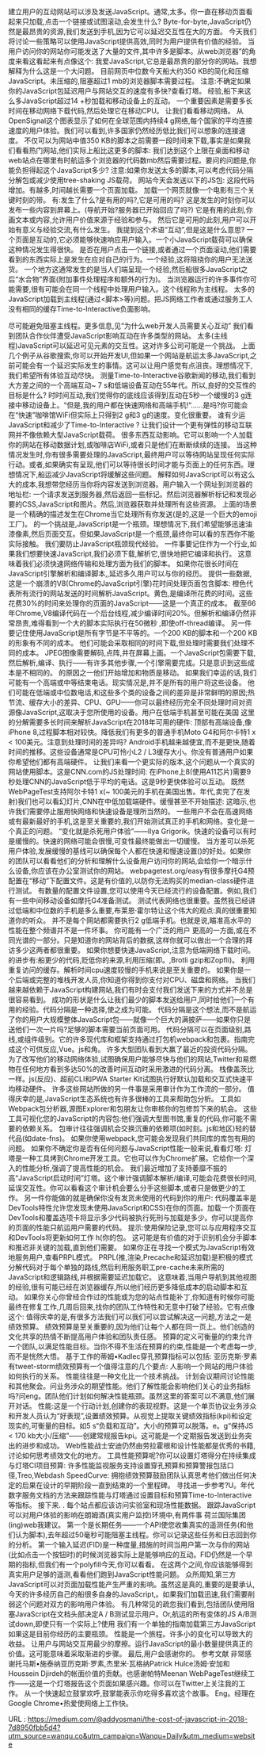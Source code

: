 建立用户的互动网站可以涉及发送JavaScript。通常,太多。你一直在移动页面看起来只加载,点击一个链接或试图滚动,会发生什么? 
 Byte-for-byte,JavaScript仍然是最昂贵的资源,我们发送到手机,因为它可以延迟交互性在大的方面。 
 今天我们将讨论一些策略可以使用JavaScript提供高效,同时为用户提供有价值的经验。 
 当用户访问你的网站你可能发送了大量的文件,其中许多是脚本。从web浏览器”的角度来看这看起来有点像这个: 
 我爱JavaScript,它总是最昂贵的部分你的网站。我想解释为什么这是一个大问题。 
 目前网页中位数今天船大约350 KB的简化和压缩JavaScript。未压缩的,阻塞超过1 mb的浏览器脚本需要过程。 
 注意:不确定如果你的JavaScript包延迟用户与网站交互的速度有多快?查看灯塔。 
 经验,船下来这么多JavaScript超过14 +秒加载和移动设备上的互动。 
 一个重要因素是需要多长时间在移动网络下载代码,然后处理它在移动CPU。 
 让我们看看移动网络。 
 从OpenSignal这个图表显示了如何在全球范围内持续4 g网络,每个国家的平均连接速度的用户体验。我们可以看到,许多国家仍然经历低比我们可以想象的连接速度。 
 不仅可以为网站中值350 KB的脚本之前需要一段时间来下载,事实是如果我们看看热门网站,他们实际上船比这更多的脚本: 
 我们达到这个上限在桌面和移动web站点在哪里有时航运多个浏览器的代码数mb然后需要过程。要问的问题是,你能负担得起这个JavaScript多少? 
 注意:如果你发送太多的脚本,可以考虑代码分隔分解包或减少使用tree-shaking JS载荷。 
 网站今天会发送以下的JS包: 
 这段代码增加。有越多,时间越长需要一个页面加载。 
 加载一个网页就像一个电影有三个关键时刻的带。 
 有:发生了什么?是有用的吗?,它是可用的吗? 
 这是发生的时刻你可以发布一些内容到屏幕上。(导航开始?服务器已开始回应了吗?) 
 它是有用的此刻,你画文本或内容,允许用户价值来源于经验和参与。 
 然后它是可用的此刻,用户可以开始有意义与经验交流,有什么发生。 
 我提到这个术语“互动”,但是这是什么意思? 
 一个页面是互动的,它必须能够快速响应用户输入。一个小JavaScript载荷可以确保这种情况发生得很快。 
 是否在用户点击一个链接,或者通过一个页面滚动,他们需要看到的东西实际上是发生在应对自己的行为。一个经验,这将阻挠你的用户无法送货。 
 一个地方这通常发生的是当人们端呈现一个经验,然后船很多JavaScript之后“水合物”界面(附加事件处理程序和额外的行为)。 
 当浏览器运行的许多事件你可能需要,很有可能会在同一个线程中处理用户输入。这个线程称为主线程。 
 太多的JavaScript加载到主线程(通过<脚本>等)问题。把JS网络工作者或通过服务工人没有相同的缓存Time-to-Interactive负面影响。 
  
 尽可能避免阻塞主线程。更多信息,见“为什么web开发人员需要关心互动” 
 我们看到团队合作伙伴遭受JavaScript影响互动在许多类型的网站。 
 太多(主线程)JavaScript可以延迟可见元素的交互性。这对许多公司可能是一个挑战。 
 上面几个例子从谷歌搜索,你可以开始开发UI,但如果一个网站是航运太多JavaScript,之前可能会有一个延迟实际发生的事情。这可以让用户感觉有点沮丧。理想情况下,我们希望所有体验互动尽快。 
 测量Time-to-Interactive谷歌新闻的移动,我们看到大方差之间的一个高端互动~ 7 s和低端设备互动在55年代。所以,良好的交互性的目标是什么? 
 时时间互动,我们觉得你的底线应该得到互动在5秒一个缓慢的3 g连接中移动设备上。“但是,我的用户都在快速网络和高端手机!“……是吗?你可能会在“快速”咖啡馆WiFi但实际上只得到2 g和3 g的速度。变化很重要。 
 谁有少运JavaScript和减少了Time-to-Interactive ? 
 让我们设计一个更有弹性的移动互联网并不像依赖大型JavaScript载荷。 
 很多东西互动影响。它可以影响一个人加载你的网站在移动数据计划,或咖啡店WiFi,或者只是他们在断断续续的连接。 
 当这种情况发生时,你有很多需要处理的JavaScript,最终用户可以等待网站呈现任何实际行动。或者,如果确实有呈现,他们可以等待很长时间才能与页面上的任何东西。理想情况下,船运减少JavaScript将缓解这些问题。 
 解释如何JavaScript可以有这么大的成本,我想带您经历当你将内容发送到浏览器。用户输入一个网址到浏览器的地址栏: 
 一个请求发送到服务器,然后返回一些标记。然后浏览器解析标记和发现必要的CSS,JavaScript和图片。然后,浏览器获取并处理所有这些资源。 
 上面的场景是一个精确的描述发生在Chrome当它处理所有你发送(是的,这是一个巨大的emoji工厂)。 
 的一个挑战是,JavaScript是一个瓶颈。理想情况下,我们希望能够迅速油漆像素,然后页面交互。但如果JavaScript是一个瓶颈,最终你可以看的东西你不能实际接触。 
 我们要防止JavaScript瓶颈现代经验。 
 一件事要记住作为一个行业,如果我们想要快速JavaScript,我们必须下载,解析它,很快地把它编译和执行。 
 这意味着我们必须快速网络传输和处理方面为我们的脚本。 
 如果你花很长时间在JavaScript引擎解析和编译脚本,,延迟多久用户可以与你的经历。 
 提供一些数据,这是一个崩溃的V8(Chrome的JavaScript引擎)花时间处理页面包含脚本: 
 橙色代表所有流行的网站发送的时间解析JavaScript。黄色,是编译所花费的时间。这些花费30%的时间来处理你的页面的JavaScript——这是一个真正的成本。 
 截至66年Chrome,V8编译代码在一个后台线程,减少编译时间20%。但解析和编译仍然非常昂贵,难得看到一个大的脚本实际执行在50微秒 
 ,即使off-thread编译。 
 另一件要记住使用JavaScript是所有字节是不平等的。一个200 KB的脚本和一个200 KB的形象有不同的成本。 
 他们可能会采取相同的时间下载,但处理时需要我们处理不同的成本。 
 JPEG图像需要解码,点阵,并在屏幕上画。一个JavaScript包需要下载,然后解析,编译、执行——有许多其他步骤,一个引擎需要完成。只是意识到这些成本是不相同的。 
 的原因之一他们开始增加和物质是移动。 
 如果我们幸运的话,我们可能有一个高端或中等结束电话。现实情况是,并不是所有的用户将这些设备。 
 他们可能在低端或中位数电话,和这些多个类的设备之间的差异是非常鲜明的原因;热节流、缓存大小的差异、CPU、GPU——你可以最终经历完全不同处理时间对资源像JavaScript,这取决于您所使用的设备。用户在低端手机甚至可能在美国 
 这里的分解需要多长时间来解析JavaScript在2018年可用的硬件: 
 顶部有高端设备,像iPhone 8,过程脚本相对较快。降低我们有更多的普通手机Moto G4和阿尔卡特1 x < 100美元。注意到处理时间的差异吗? 
 Android手机越来越便宜,而不是更快,随着时间的推移。这些设备通常是CPU可怜小L2 / L3缓存大小。你没有普通用户如果你希望他们都有高端硬件。 
 让我们来看一个更实际的版本,这个问题从一个真实的网站使用脚本。这是CNN.com的JS处理时间: 
 在iPhone上8(使用A11芯片)需要9秒处理CNN的JavaScript低于平均的电话。这是9秒更快体验可以互动。 
 既然WebPageTest支持阿尔卡特1 x(~ 100美元的手机在美国出售。年代,卖完了在发射)我们也可以看幻灯片,CNN在中低加载端硬件。缓慢甚至不开始描述: 
 这暗示,也许我们需要停止服用快网络和快速设备是理所当然的。 
 一些用户不会在高速网络或有最新最好的手机,这是至关重要的,我们开始测试真正的手机和网络。变化是一个真正的问题。 
 “变化就是杀死用户体验”——Ilya Grigorik。快速的设备可以有时是缓慢的。快速的网络可能会很慢,可变性最终能做出一切缓慢。 
 当方差可以杀死用户体验,发展缓慢的基线可以确保每个人都在快速和慢速设置()的好处。如果你的团队可以看看他们的分析和理解什么设备用户访问你的网站,会给你一个暗示什么设备,你应该在办公室测试你的网站。 
 webpagetest.org/easy有很多摩托G4预配置在“移动”下配置文件。这是有价值的,以防你无法购买的median-class硬件进行测试。 
 有数量的配置文件设置,您可以使用今天已经流行的设备配置。例如,我们有一些中间移动设备如摩托G4准备测试。 
 测试代表网络也很重要。虽然我已经讲过低端和中位数的手机是多么重要,布莱恩·霍尔特让这个伟大的观点:真的很重要知道你的听众。 
 并不是每个网站都需要执行2 g低端手机。也就是说,瞄准高水平的性能在整个频谱并不是一件坏事。 
 你可能有一个广泛的用户 
 更高的一方面,或在不同光谱的一部分。只是知道你的网站背后的数据,这样你就可以做出一个合理的拜访多少这两者都很重要。 
 如果你想要快速JavaScript,注意为低端网络下载时间。的进步有:船更少的代码,贬低你的来源,利用压缩(即。,Brotli gzip和Zopfli)。 
 利用重复访问的缓存。解析时间cpu速度较慢的手机来说是至关重要的。 
 如果你是一个后端或完整的堆栈开发人员,你知道你得到你支付对CPU、磁盘和网络。 
 当我们越来越依赖于JavaScript构建网站,我们有时会支付我们发送下来的方式并不总是很容易看到。 
 成功的形状是什么让我们最少的脚本发送给用户,同时给他们一个有用的经验。代码分隔是一种选择,使之成为可能。 
 代码分隔是这个想法,而不是航运了你的用户大规模整体JavaScript包——就像一个巨大的满披萨——如果你只是送他们一次一片吗?足够的脚本需要当前页面可用。 
 代码分隔可以在页面级别,路线,或组件级别。它的许多现代库和框架支持通过打包机webpack和包裹。指南完成这个可供反应,Vue。js和角。 
 许多大型团队看到大赢了最近的投资代码分隔。 
 为了改写他们的移动网络体验,试图确保用户能够尽快与他们的网站,Twitter和易燃物在任何地方看到多达50%的改善时间互动时采用激进的代码分离。 
 栈像盖茨比一样。js(反应)、超前CLI和PWA Starter Kit试图执行好默认加载和交互式快速平均移动硬件。 
 许多这些网站所做的另一件事是采用审计作为工作流的一部分。 
 值得庆幸的是,JavaScript生态系统也有许多很棒的工具来帮助包分析。 
 工具如Webpack包分析器,源图Explorer和包朋友让你审核你的包修剪下来的机会。 
 这些工具可视化您的JavaScript的内容包:他们强调大型图书馆,重复的代码,你可能不需要的依赖关系。 
 包审计往往强调机会交换沉重的依赖项(如时刻。js和地区)轻的替代品(如date-fns)。 
 如果你使用webpack,您可能会发现我们共同库的库包有用的问题。 
 如果你不确定你是否有任何问题与JavaScript性能一般来说,看看灯塔: 
 灯塔是一种工具烤到Chrome开发工具。它也可以作为Chrome扩展。它给你一个深入的性能分析,强调了提高性能的机会。 
 我们最近增加了支持萎靡不振的高“JavaScript启动时间”灯塔。这个审计强调脚本解析/编译,可能会花费很长时间,延误交互性。你可以看看这个审计机会要么分手这些脚本,或者只是做更少的工作。 
 另一件你能做的就是确保你没有发货未使用的代码到你的用户: 
 代码覆盖率是DevTools特性允许您发现未使用JavaScript和CSS)在你的页面。加载一个页面在DevTools和覆盖选项卡将显示多少代码被执行死刑与加载是多少。你可以提高你的页面的性能只航运用户需要的代码。 
 提示:使用保险记录,您可以与应用程序交互和DevTools将更新如何工作 
 h(你的包。 
 这可能是有价值的对于识别机会分手脚本和推迟非关键的加载,直到他们需要。 
 如果你正在寻找一个模式为JavaScript有效地服务用户,查看PRPL模式。 
 PRPL(推,渲染,Precache和延迟加载)是积极的模式分解代码对于每个单独的路线,然后利用服务职工pre-cache未来所需的JavaScript和逻辑路线,并根据需要延迟加载它。 
 这意味着,当用户导航到其他视图的经验,很有可能已经在浏览器缓存,所以他们经历更多降低成本的启动脚本和互动。 
 如果你关心你曾经合作过的性能或为您的站点性能补丁,你知道有时候你可能最终在修复工作,几周后回来,找你的团队工作特性和无意中打破了经验。它有点像这个: 
 值得庆幸的是,有很多方法我们可以我们可以尝试解决这一问题,方法之一是绩效预算。 
 绩效预算是至关重要的,因为他们让每个人都在同一页上。他们创造的文化共享的热情不断提高用户体验和团队责任感。 
 预算的定义可衡量的约束允许一个团队,以满足性能目标。当你不得不生活在预算的约束,性能是一个考虑每一步,而不是恍然大悟。 
 基于工作的蒂姆•Kadlec穿孔预算指标可以包括: 
 亚历克斯·罗素有tweet-storm绩效预算有一个值得注意的几个要点: 
 人影响一个网站的用户体验如何执行的关系。 
 性能往往是一种文化比一个技术挑战。 
 计划会议期间讨论性能和其他聚会。问业务涉众的期望性能。他们了解性能会影响他们关心的业务指标吗?问eng。团队他们计划如何解决性能瓶颈。虽然这里的答案可以不满意,他们展开对话。 
 性能:这是一个行动计划,创建你的表现视野。这是一个单页协议业务涉众和开发人员认为“好表现”,设置绩效预算。从视觉上提取关键绩效指标(kpi)和设定现实的,可衡量的目标。如5 s“负载和互动”。大小的预算可以脱落。e。g“保持JS < 170 kb大小/压缩”——创建常规报告kpi。这可能是一个定期报告发送到业务突出的进步和成功。 
 Web性能战士安迪仍然由劳拉霍根和设计性能都是优秀的书籍,讨论如何思考绩效文化的地方。 
 工具性能预算呢?你可以设置灯塔得分在持续集成与灯塔CI项目预算: 
 许多性能监视服务支持设置穿孔预算和预算警报包括口径,Treo,Webdash SpeedCurve: 
 拥抱绩效预算鼓励团队认真思考他们做出任何决定的后果在设计的早期阶段一直到结束的一个里程碑。 
 寻找进一步参考?U。年代数字服务文档的方法来跟踪性能与灯塔通过设置目标和预算Time-to-Interactive等指标。 
 接下来. . 
 每个站点都应该访问实验室和现场性能数据。 
 跟踪JavaScript可以对用户体验的影响在朗姆酒(真实用户监控)环境中,有两件事 
 荷兰国际集团(ing)web我建议。 
 第一个是长期任务——一个API使您收集真实的遥测任务(和他们认为脚本),去年超过50毫秒可能阻塞主线程。你可以记录这些任务和日志回到你的分析。 
 第一个输入延迟(FID)是一种度量,措施的时间当用户第一次与你的网站(比如点击一个按钮时)的时候浏览器实际上是能够响应的互动。FID仍然是一个早期的指标,但我们有一个polyfill今天,你可以看看。 
 在这两个之间,你应该能够得到真实用户足够的遥测,看看他们跑到JavaScript性能问题。 
 众所周知,第三方JavaScript可以对页面加载性能产生严重的影响。虽然这是真的,重要的是要承认,今天的许多经历自己的船很多自身的JavaScript,。如果我们加载迅速,我们需要削弱这个问题对双方的影响用户体验。 
 有几种常见的疏忽我们看到,包括团队使用阻塞JavaScript在文档头部决定A / B测试显示用户。Or,航运的所有变体的JS A/B测试down,即使只有一个实际上?使用 
 我们有一个单独的指南加载第三方JavaScript如果这是目前你经历的主要瓶颈。 
 性能是一个旅程。许多小的变化可以导致大的收益。 
 让用户与网站交互用最少的摩擦。运行JavaScript的最小数量提供真正的价值。这可能意味着采取渐进的步骤。 
 最后,用户会感谢你的。 
 参考文献 
 非常感谢托马斯•施泰纳亚历克斯·罗素,杰里米·瓦格纳Patrick Hulce汤姆·安加和Houssein Djirdeh的帐面价值的贡献。也感谢帕特Meenan WebPageTest继续工作——这是一个灯塔报告这个页面如果感兴趣。你可以在Twitter上关注我的工作。 
 从一个快速起立鼓掌欢呼,鼓掌能表示你吃得多喜欢这个故事。 
 Eng。经理在Google Chrome•热爱使网络上工作快。 
  
   
  URL : https://medium.com/@addyosmani/the-cost-of-javascript-in-2018-7d8950fbb5d4?utm_source=wanqu.co&utm_campaign=Wanqu+Daily&utm_medium=website